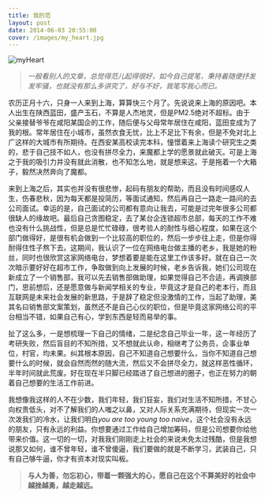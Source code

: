 ```yaml
---
title: 我的范
layout: post
date: 2014-06-03 20:55:00
cover: /images/my_heart.jpg
---
```


![myHeart](http://tedyin.me/images/my_heart.jpg)

>*一般看别人的文章，总觉得范儿起得很好，如今自己提笔，秉持着随便抒发发牢骚，也就没有那么多讲究了，好与不好，我笔写我心而已。*

农历正月十六，只身一人来到上海，算算快三个月了。先说说来上海的原因吧。本人出生在陕西蓝田，盛产玉石，不算是人杰地灵，但是PM2.5绝对不超标。由于父亲接替爷爷在咸阳某国企的工作，随后便与父母常年居住在咸阳，蓝田变成为了我的根。常年居住在小城市，虽然衣食无忧，比上不足比下有余，但是不免对北上广这样的大城市有所期待。在西安某高校读完本科，憧憬着来上海读个研究生之类的，悲于自己技不如人，也没有拼尽全力，来魔都上学的愿景就此破灭。可是上海之于我的吸引力并没有就此消散，也不知怎么地，就是想来这。于是拖着一个大箱子，毅然决然奔向了魔都。

来到上海之后，其实也并没有很悲惨，起码有朋友的帮助，而且没有时间感叹人生，伤春悲秋，因为每天都是投简历，等面试通知，然后再自己一路走一路问的去公司面试。幸运的是，自己面试的公司都有意向让我去，可能是过完年很多公司都很缺人的缘故吧。最后自己贪图稳定，去了某台企连锁超市总部，每天的工作不难也没有什么挑战性，但是总是忙忙碌碌，很考验人的耐性与细心程度，如果在这个部门做得好，是很有机会做到一个比较高的职位的，然后一步步往上走，但是你得耐得住性子熬下去。这期间，我认识了一位在网络电台做主播的老乡，我是她的粉丝，同时也很欣赏这家网络电台，梦想着要是能在这里工作该多好。就在自己一次次暗示要好好在超市工作，争取做到向上发展的时候，老乡告诉我，她们公司现在新成立了一个销售部，我可以先去销售部做助理，如果觉得自己不合适，再调换部门，思前想后，还是愿意做与新闻学相关的专业，毕竟这才是自己的老本行，而且互联网是未来社会发展的新思路，于是辞了稳定但没激情的工作，当起了助理，美其名曰销售部文案策划，虽然还不是自己心仪的职位，但是毕竟这家网络公司的平台相当不错，如果自己有心，学到东西是轻而易举的事。

扯了这么多，一是想梳理一下自己的情绪，二是纪念自己毕业一年，这一年经历了考研失败，然后盲目的不知所措，又不想就此认命，相继考了公务员，企事业单位，村官，均未果。纠其根本原因，自己不知道自己想要什么，当你不知道自己想要什么的时候，就会自然而然的随大流，然后又不会拼尽全力，就这样恶性循环，半年时间就此荒废。好在现在半只脚已经踏进了自己想进的圈子，也正在努力的朝着自己想要的生活工作前进。

我想像我这样的人不在少数，我们年轻，我们狂妄，我们对生活不知所措，不甘心向权贵低头，对不了解我们的人嗤之以鼻，又对人际关系充满期待，但现实一次一次泼我们的冷水，让我们明白*you are too young too naive*，这个社会没有永远的朋友，只有永远的利益。你想要通过工作给自己增加筹码，但是公司想要你给他带来价值。这一切的一切，对我我们刚刚走上社会的来说未免太过残酷，但是我想说那又如何，谁不曾年轻，谁不曾傻逼，我们要做的就是不断学习，武装自己，只有自己够牛逼，你才有资本对现实叫板。

>**与人为善，勿忘初心，带着一颗强大的心，愿自己在这个不算美好的社会中越挫越勇，越走越远。**